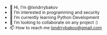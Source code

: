 - 👋 Hi, I’m @lxndrrybakov
- 👀 I’m interested in programming and security 
- 🌱 I’m currently learning Python Development 
- 💞️ I’m looking to collaborate on any project :) 
- 📫 How to reach me lxndrrybakov@gmail.com 

<!---
lxndrrybakov/lxndrrybakov is a ✨ special ✨ repository because its `README.md` (this file) appears on your GitHub profile.
You can click the Preview link to take a look at your changes.
--->

